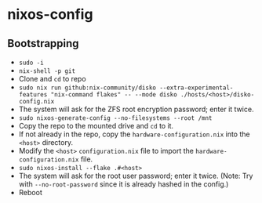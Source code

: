 # nixos-config

## Bootstrapping

- `sudo -i`
- `nix-shell -p git`
- Clone and `cd` to repo
- `sudo nix run github:nix-community/disko --extra-experimental-features "nix-command flakes" -- --mode disko ./hosts/<host>/disko-config.nix`
- The system will ask for the ZFS root encryption password; enter it twice.
- `sudo nixos-generate-config --no-filesystems --root /mnt`
- Copy the repo to the mounted drive and `cd` to it.
- If not already in the repo, copy the `hardware-configuration.nix` into the `<host>` directory.
- Modify the `<host>` `configuration.nix` file to import the `hardware-configuration.nix` file.
- `sudo nixos-install --flake .#<host>`
- The system will ask for the root user password; enter it twice.
  (Note: Try with `--no-root-password` since it is already hashed in the config.)
- Reboot
